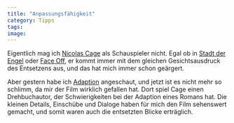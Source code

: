 ```yaml
---
title: "Anpassungsfähigkeit"
category: Tipps
tags: 
image: 
---
```


Eigentlich mag ich [Nicolas Cage](http://de.wikipedia.org/wiki/Nicolas_Cage) als Schauspieler nicht. Egal ob in [Stadt der Engel](http://de.wikipedia.org/wiki/Stadt_der_Engel) oder [Face Off](http://de.wikipedia.org/wiki/Im_K%C3%B6rper_des_Feindes), er kommt immer mit dem gleichen Gesichtsausdruck des Entsetzens aus, und das hat mich immer schon geärgert.  

  

Aber gestern habe ich [Adaption](http://de.wikipedia.org/wiki/Adaption.) angeschaut, und jetzt ist es nicht mehr so schlimm, da mir der Film wirklich gefallen hat. Dort spiel Cage einen Drehbuchautor, der Schwierigkeiten bei der Adaption eines Romans hat. Die kleinen Details, Einschübe und Dialoge haben für mich den Film sehenswert gemacht, und somit waren auch die entsetzten Blicke erträglich.